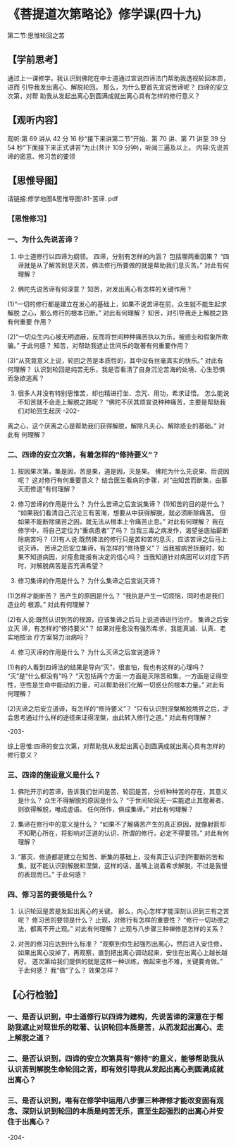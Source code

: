 

# 《菩提道次第略论》修学课(四十九)
第二节:思惟轮回之苦
## 【学前思考】

通过上一课修学，我认识到佛陀在中士道通过宣说四谛法门帮助我透视轮回本质，进而
引导我发出离心、解脱轮回。
那么，为什么要首先宣说苦谛呢？
四谛的安立次第，对帮
助我从发起出离心到圆满成就出离心具有怎样的修行意义？

## 【观听内容】

观听:第 69 讲从 42 分 16 秒“接下来讲第二节”开始、第 70 讲、第 71 讲至 39 分 54 秒“下面接下来正式讲苦“为止(共计 109 分钟)，听闻三遍及以上。
内容:先说苦谛的密意、修习苦的要领

## 【思惟导图】

请链接:修学地图&思惟导图\81-苦谛. pdf

### 【思惟修习】

### 一、为什么先说苦谛？

1. 中士道修行以四谛为纲领。
   四谛，分别有怎样的内涵？
   包括哪两重因果？
   “四谛就是从了解苦到息灭苦，佛法修行所要做的就是帮助我们息灭苦。”
   对此有何理解？

2. 佛陀先说苦谛有何深意？
   知苦，对发出离心有怎样的关键作用？

(1)“一切的修行都是建立在发心的基础上，如果不说苦谛在前，众生就不能生起求解脱
之心，那么修行的根本已断。”
对此有何理解？
知苦，对引导我走上解脱之路有何重要
作用？

(2)“一切众生内心被无明遮蔽，反而将世间种种痛苦执以为乐，被惑业和假象所欺骗。”
于此何感？
知苦，对帮助我遮止世间乐的耽著有何重要作用？

(3)“从究竟意义上说，轮回之苦是本质性的，其中没有丝毫真实的快乐。”
对此有何理解？
认识到轮回是纯苦无乐，我是否看清了自身沉沦苦海的处境、心生恐惧而急欲逃离？

3. 很多人并没有特别思惟苦，却也精进打坐、念咒、用功，希求证悟。
   怎么能说不知苦就不会走上解脱之路呢？
   “佛陀不厌其烦宣说种种痛苦，主要是帮助我们对轮回生起厌
   -202-

离之心，这个厌离之心是帮助我们获得解脱，解除凡夫心、解除惑业的基础。”
对此有
何理解？

### 二、四谛的安立次第，有着怎样的“修持要义”？

1. 按因果次第，集是因，苦是果，道是因，灭是果。
   佛陀为什么先说果、后说因呢？
   这对修行有何重要意义？
   结合医生看病的步骤，对“由知苦而断集，由慕灭而修道”有何理解？

2. 修习苦谛的作用是什么？
   为什么苦谛之后宣说集谛？
   (1)知苦的目的是什么？
   “如果我们看清自己沉沦三有苦海，想要从中获得解脱，就必须断除痛苦。
   但如果不能断除痛苦之因，就无法从根本上令痛苦止息。”
   对此有何理解？
   我在修学中，将自己定位为“重病患者”了吗？
   当我三毒之病发作，渴望釜底抽薪断除病苦吗？
   (2)有人说:既然佛法的修行只是苦和苦的息灭，应该苦谛之后马上说灭谛。
   苦谛之后安立集谛，有怎样的“修持要义”？
   当我被病苦折磨时，如果不知道病因，对痊愈能报有决定的信心吗？
   当我知道针对病因可以对症下药时，对解脱病苦是否充满希望？

3. 修习集谛的作用是什么？
   为什么集谛之后宣说灭谛？

(1)怎样才能断苦？
苦产生的原因是什么？
“我执是产生一切烦恼，同时也是我们造业的
根源。”
对此有何理解？

(2)有人说:既然认识到苦的根源，应该集谛之后马上说道谛进行治疗。
集谛之后安立灭
谛，有怎样的“修持要义”？
如果对痊愈没有强烈希求，我能真诚、认真、老实地按治
疗方案努力治病吗？

4. 修习灭谛的作用是什么？
   为什么灭谛之后宣说道谛？

(1)有的人看到四谛法的结果是导向“灭”，很害怕，我也有这样的心理吗？
“灭”是“什么都没有”吗？
“灭包括两个方面:一方面是灭除苦和集，一方面是证得空性，空性是生命中能动的力量，可以帮助我们化解一切惑业的根本力量。”
对此有何理解？

(2)灭谛之后安立道谛，有怎样的“修持要义”？
“只有认识到涅槃解脱境界之后，才会思考通过什么样的途径来证得涅槃，由此转入修行之道。”
对此有何理解？

-203-

综上思惟:四谛的安立次第，对帮助我从发起出离心到圆满成就出离心具有怎样的
修行意义？

### 三、四谛的施设意义是什么？

1. 佛陀开示的苦谛，告诉我们世间是苦、轮回是苦，分析种种苦的存在，其意义是什么？
   众生不得解脱的原因是什么？
   “于世间轮回无一实能遮止其耽著者，则欲得解脱，唯成虚语。
   任何所作，俱成集谛。”
   对此有何理解？

2. 集谛在修行中的意义是什么？
   “如果不了解痛苦产生的真正原因，就像射箭却不知靶心所在，将影响对正道的认识，所谓的修行，必定不得要领。”
   对此有何理解？

3. “慕灭、修道都是建立在知苦、断集的基础上，没有真正认识到所要断的苦和集，就不能认识到解脱和涅槃，这样的话，虽嘴上说着希求解脱，不过是我慢的表现而已。”
   于此何感？

### 四、修习苦的要领是什么？

1. 认识轮回是苦是发起出离心的关键。
   那么，内心怎样才能深刻认识到三有之苦呢？
   修习苦的要领是什么？
   止观，对修行有怎样的重要性？
   “修行一切功德之法，都离不开止观。”
   对此有何理解？
   止观与八步骤三种禅修是怎样的关系？

2. 对苦的修习应达到什么标准？
   “观察到你生起强烈出离心，然后进入安住修，如果出离心没掉了，再观察，直到把出离心调动起来，安住在出离心上越长越好。
   道次第给我们提供的就是这样一种训练，做起来也不难，关键要肯做。”
   于此何感？
   我“做”了么？
   效果怎样？

## 【心行检验】

### 一、是否认识到，中士道修行以四谛为建构，先说苦谛的深意在于帮助我遮止对现世乐的耽著、认识轮回本质是苦，从而发起出离心、走上解脱之道？

### 二、是否认识到，四谛的安立次第具有“修持”的意义，能够帮助我从认识苦到解脱生命轮回之苦，即有效引导我从发起出离心到圆满成就出离心？

### 三、是否认识到，唯有在修学中运用八步骤三种禅修才能改变固有观念、深刻认识到轮回的本质是纯苦无乐，直至生起强烈的出离心并安住于出离心？

-204-